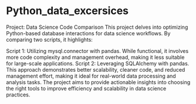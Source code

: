 # Python_data_excersices
Project: Data Science Code Comparison
This project delves into optimizing Python-based database interactions for data science workflows. By comparing two scripts, it highlights:

Script 1: Utilizing mysql.connector with pandas. While functional, it involves more code complexity and management overhead, making it less suitable for large-scale applications.
Script 2: Leveraging SQLAlchemy with pandas. This approach demonstrates better scalability, cleaner code, and reduced management effort, making it ideal for real-world data processing and analysis tasks.
The project aims to provide actionable insights into choosing the right tools to improve efficiency and scalability in data science practices.

